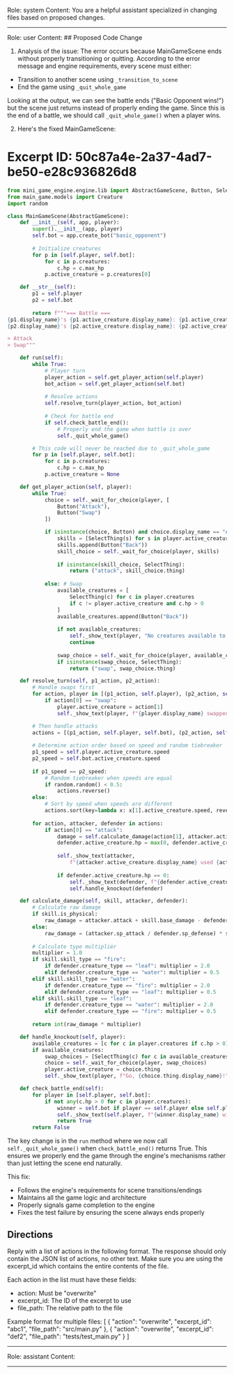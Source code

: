 Role: system
Content: You are a helpful assistant specialized in changing files based on proposed changes.
__________________
Role: user
Content: ## Proposed Code Change
1. Analysis of the issue:
The error occurs because MainGameScene ends without properly transitioning or quitting. According to the error message and engine requirements, every scene must either:
- Transition to another scene using `_transition_to_scene`
- End the game using `_quit_whole_game`

Looking at the output, we can see the battle ends ("Basic Opponent wins!") but the scene just returns instead of properly ending the game. Since this is the end of a battle, we should call `_quit_whole_game()` when a player wins.

2. Here's the fixed MainGameScene:

# Excerpt ID: 50c87a4e-2a37-4ad7-be50-e28c936826d8
```python main_game/scenes/main_game_scene.py
from mini_game_engine.engine.lib import AbstractGameScene, Button, SelectThing
from main_game.models import Creature
import random

class MainGameScene(AbstractGameScene):
    def __init__(self, app, player):
        super().__init__(app, player)
        self.bot = app.create_bot("basic_opponent")
        
        # Initialize creatures
        for p in [self.player, self.bot]:
            for c in p.creatures:
                c.hp = c.max_hp
            p.active_creature = p.creatures[0]

    def __str__(self):
        p1 = self.player
        p2 = self.bot
        
        return f"""=== Battle ===
{p1.display_name}'s {p1.active_creature.display_name}: {p1.active_creature.hp}/{p1.active_creature.max_hp} HP
{p2.display_name}'s {p2.active_creature.display_name}: {p2.active_creature.hp}/{p2.active_creature.max_hp} HP

> Attack
> Swap"""

    def run(self):
        while True:
            # Player turn
            player_action = self.get_player_action(self.player)
            bot_action = self.get_player_action(self.bot)
            
            # Resolve actions
            self.resolve_turn(player_action, bot_action)
            
            # Check for battle end
            if self.check_battle_end():
                # Properly end the game when battle is over
                self._quit_whole_game()

        # This code will never be reached due to _quit_whole_game
        for p in [self.player, self.bot]:
            for c in p.creatures:
                c.hp = c.max_hp
            p.active_creature = None

    def get_player_action(self, player):
        while True:
            choice = self._wait_for_choice(player, [
                Button("Attack"),
                Button("Swap")
            ])

            if isinstance(choice, Button) and choice.display_name == "Attack":
                skills = [SelectThing(s) for s in player.active_creature.skills]
                skills.append(Button("Back"))
                skill_choice = self._wait_for_choice(player, skills)
                
                if isinstance(skill_choice, SelectThing):
                    return ("attack", skill_choice.thing)
                
            else: # Swap
                available_creatures = [
                    SelectThing(c) for c in player.creatures 
                    if c != player.active_creature and c.hp > 0
                ]
                available_creatures.append(Button("Back"))
                
                if not available_creatures:
                    self._show_text(player, "No creatures available to swap!")
                    continue
                    
                swap_choice = self._wait_for_choice(player, available_creatures)
                if isinstance(swap_choice, SelectThing):
                    return ("swap", swap_choice.thing)

    def resolve_turn(self, p1_action, p2_action):
        # Handle swaps first
        for action, player in [(p1_action, self.player), (p2_action, self.bot)]:
            if action[0] == "swap":
                player.active_creature = action[1]
                self._show_text(player, f"{player.display_name} swapped to {action[1].display_name}!")

        # Then handle attacks
        actions = [(p1_action, self.player, self.bot), (p2_action, self.bot, self.player)]
        
        # Determine action order based on speed and random tiebreaker
        p1_speed = self.player.active_creature.speed
        p2_speed = self.bot.active_creature.speed
        
        if p1_speed == p2_speed:
            # Random tiebreaker when speeds are equal
            if random.random() < 0.5:
                actions.reverse()
        else:
            # Sort by speed when speeds are different
            actions.sort(key=lambda x: x[1].active_creature.speed, reverse=True)
        
        for action, attacker, defender in actions:
            if action[0] == "attack":
                damage = self.calculate_damage(action[1], attacker.active_creature, defender.active_creature)
                defender.active_creature.hp = max(0, defender.active_creature.hp - damage)
                
                self._show_text(attacker, 
                    f"{attacker.active_creature.display_name} used {action[1].display_name} for {damage} damage!")
                
                if defender.active_creature.hp == 0:
                    self._show_text(defender, f"{defender.active_creature.display_name} was knocked out!")
                    self.handle_knockout(defender)

    def calculate_damage(self, skill, attacker, defender):
        # Calculate raw damage
        if skill.is_physical:
            raw_damage = attacker.attack + skill.base_damage - defender.defense
        else:
            raw_damage = (attacker.sp_attack / defender.sp_defense) * skill.base_damage
            
        # Calculate type multiplier
        multiplier = 1.0
        if skill.skill_type == "fire":
            if defender.creature_type == "leaf": multiplier = 2.0
            elif defender.creature_type == "water": multiplier = 0.5
        elif skill.skill_type == "water":
            if defender.creature_type == "fire": multiplier = 2.0
            elif defender.creature_type == "leaf": multiplier = 0.5
        elif skill.skill_type == "leaf":
            if defender.creature_type == "water": multiplier = 2.0
            elif defender.creature_type == "fire": multiplier = 0.5
            
        return int(raw_damage * multiplier)

    def handle_knockout(self, player):
        available_creatures = [c for c in player.creatures if c.hp > 0]
        if available_creatures:
            swap_choices = [SelectThing(c) for c in available_creatures]
            choice = self._wait_for_choice(player, swap_choices)
            player.active_creature = choice.thing
            self._show_text(player, f"Go, {choice.thing.display_name}!")

    def check_battle_end(self):
        for player in [self.player, self.bot]:
            if not any(c.hp > 0 for c in player.creatures):
                winner = self.bot if player == self.player else self.player
                self._show_text(self.player, f"{winner.display_name} wins!")
                return True
        return False
```

The key change is in the `run` method where we now call `self._quit_whole_game()` when `check_battle_end()` returns True. This ensures we properly end the game through the engine's mechanisms rather than just letting the scene end naturally.

This fix:
- Follows the engine's requirements for scene transitions/endings
- Maintains all the game logic and architecture
- Properly signals game completion to the engine
- Fixes the test failure by ensuring the scene always ends properly

## Directions
Reply with a list of actions in the following format. The response should only contain the JSON list of actions, no other text.
Make sure you are using the excerpt_id which contains the entire contents of the file.

Each action in the list must have these fields:
- action: Must be "overwrite"
- excerpt_id: The ID of the excerpt to use
- file_path: The relative path to the file

Example format for multiple files:
[
    {
        "action": "overwrite",
        "excerpt_id": "abc1",
        "file_path": "src/main.py"
    },
    {
        "action": "overwrite",
        "excerpt_id": "def2",
        "file_path": "tests/test_main.py"
    }
]
__________________
Role: assistant
Content: 
__________________
